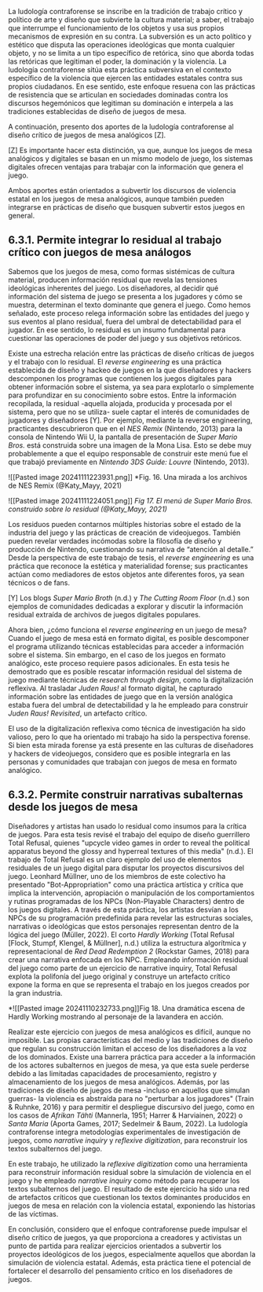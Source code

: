 La ludología contraforense se inscribe en la tradición de trabajo crítico y político de arte y diseño que subvierte la cultura material; a saber, el trabajo que interrumpe el funcionamiento de los objetos y usa sus propios mecanismos de expresión en su contra. La subversión es un acto político y estético que disputa las operaciones ideológicas que monta cualquier objeto, y no se limita a un tipo específico de retórica, sino que aborda todas las retóricas que legitiman el poder, la dominación y la violencia. La ludología contraforense sitúa esta práctica subversiva en el contexto específico de la violencia que ejercen las entidades estatales contra sus propios ciudadanos. En ese sentido, este enfoque resuena con las prácticas de resistencia que se articulan en sociedades dominadas contra los discursos hegemónicos que legitiman su dominación e interpela a las tradiciones establecidas de diseño de juegos de mesa.

A continuación, presento dos aportes de la ludología contraforense al diseño crítico de juegos de mesa analógicos [Z]. 

[Z] Es importante hacer esta distinción, ya que, aunque los juegos de mesa analógicos y digitales se basan en un mismo modelo de juego, los sistemas digitales ofrecen ventajas para trabajar con la información que genera el juego. 

Ambos aportes están orientados a subvertir los discursos de violencia estatal en los juegos de mesa analógicos, aunque también pueden integrarse en prácticas de diseño que busquen subvertir estos juegos en general.
## 6.3.1. Permite integrar lo residual al trabajo crítico con juegos de mesa análogos
Sabemos que los juegos de mesa, como formas sistémicas de cultura material, producen información residual que revela las tensiones ideológicas inherentes del juego. Los diseñadores, al decidir qué información del sistema de juego se presenta a los jugadores y cómo se muestra, determinan el texto dominante que genera el juego. Como hemos señalado, este proceso relega información sobre las entidades del juego y sus eventos al plano residual, fuera del umbral de detectabilidad para el jugador. En ese sentido, lo residual es un insumo fundamental para cuestionar las operaciones de poder del juego y sus objetivos retóricos.

Existe una estrecha relación entre las prácticas de diseño críticas de juegos y el trabajo con lo residual. El *reverse engineering* es una práctica establecida de diseño y hackeo de juegos en la que diseñadores y hackers descomponen los programas que contienen los juegos digitales para obtener información sobre el sistema, ya sea para explotarlo o simplemente para profundizar en su conocimiento sobre estos. Entre la información recopilada, la residual -aquella alojada, producida y procesada por el sistema, pero que no se utiliza- suele captar el interés de comunidades de jugadores y diseñadores [Y]. Por ejemplo, mediante la reverse engineering, practicantes descubrieron que en el *NES Remix* (Nintendo, 2013) para la consola de Nintendo Wii U, la pantalla de presentación de *Super Mario Bros.* está construida sobre una imagen de la Mona Lisa. Esto se debe muy probablemente a que el equipo responsable de construir este menú fue el que trabajó previamente en *Nintendo 3DS Guide: Louvre* (Nintendo, 2013).

![[Pasted image 20241111223931.png]]
*Fig. 16. Una mirada a los archivos de NES Remix (@Katy_Mayy, 2021)

![[Pasted image 20241111224051.png]]
*Fig 17. El menú de Super Mario Bros. construido sobre lo residual (@Katy_Mayy, 2021)*
  
Los residuos pueden contarnos múltiples historias sobre el estado de la industria del juego y las prácticas de creación de videojuegos. También pueden revelar verdades incómodas sobre la filosofía de diseño y producción de Nintendo, cuestionando su narrativa de “atención al detalle.” Desde la perspectiva de este trabajo de tesis, el _reverse engineering_ es una práctica que reconoce la estética y materialidad forense; sus practicantes actúan como mediadores de estos objetos ante diferentes foros, ya sean técnicos o de fans.

[Y] Los blogs _Super Mario Broth_ (n.d.) y _The Cutting Room Floor_ (n.d.) son ejemplos de comunidades dedicadas a explorar y discutir la información residual extraída de archivos de juegos digitales populares.

Ahora bien, ¿cómo funciona el _reverse engineering_ en un juego de mesa? Cuando el juego de mesa está en formato digital, es posible descomponer el programa utilizando técnicas establecidas para acceder a información sobre el sistema. Sin embargo, en el caso de los juegos en formato analógico, este proceso requiere pasos adicionales. En esta tesis he demostrado que es posible rescatar información residual del sistema de juego mediante técnicas de _research through design_, como la digitalización reflexiva. Al trasladar _Juden Raus!_ al formato digital, he capturado información sobre las entidades de juego que en la versión analógica estaba fuera del umbral de detectabilidad y la he empleado para construir _Juden Raus! Revisited_, un artefacto crítico.

El uso de la digitalización reflexiva como técnica de investigación ha sido valioso, pero lo que ha orientado mi trabajo ha sido la perspectiva forense. Si bien esta mirada forense ya está presente en las culturas de diseñadores y hackers de videojuegos, considero que es posible integrarla en las personas y comunidades que trabajan con juegos de mesa en formato analógico.
## 6.3.2. Permite construir narrativas subalternas desde los juegos de mesa
Diseñadores y artistas han usado lo residual como insumos para la crítica de juegos. Para esta tesis revisé el trabajo del equipo de diseño guerrillero Total Refusal, quienes "upcycle video games in order to reveal the political apparatus beyond the glossy and hyperreal textures of this media" (n.d.). El trabajo de Total Refusal es un claro ejemplo del uso de elementos residuales de un juego digital para disputar los proyectos discursivos del juego. Leonhard Müllner, uno de los miembros de este colectivo ha presentado "Bot-Appropriation" como una práctica artística y crítica que implica la intervención, apropiación o manipulación de los comportamientos y rutinas programadas de los NPCs (Non-Playable Characters) dentro de los juegos digitales. A través de esta práctica, los artistas desvían a los NPCs de su programación predefinida para revelar las estructuras sociales, narrativas o ideológicas que estos personajes representan dentro de la lógica del juego (Müller, 2022). El corto *Hardly Working* (Total Refusal [Flock, Stumpf, Klengel, & Müllner], n.d.) utiliza la estructura algorítmica y representacional de *Red Dead Redemption 2* (Rockstar Games, 2018) para crear una narrativa enfocada en los NPC. Empleando información residual del juego como parte de un ejercicio de narrative inquiry, Total Refusal explota la polifonía del juego original y construye un artefacto crítico expone la forma en que se representa el trabajo en los juegos creados por la gran industria. 

*![[Pasted image 20241110232733.png]]Fig 18. Una dramática escena de Hardly Working mostrando al personaje de la lavandera en acción.

Realizar este ejercicio con juegos de mesa analógicos es difícil, aunque no imposible. Las propias características del medio y las tradiciones de diseño que regulan su construcción limitan el acceso de los diseñadores a la voz de los dominados. Existe una barrera práctica para acceder a la información de los actores subalternos en juegos de mesa, ya que esta suele perderse debido a las limitadas capacidades de procesamiento, registro y almacenamiento de los juegos de mesa analógicos. Además, por las tradiciones de diseño de juegos de mesa -incluso en aquellos que simulan guerras- la violencia es abstraída para no "perturbar a los jugadores" (Train & Ruhnke, 2016) y para permitir el despliegue discursivo del juego, como en los casos de _Afrikan Tähti_ (Mannerla, 1951; Harrer & Harviainen, 2022) o _Santa Maria_ (Aporta Games, 2017; Sedelmeir & Baum, 2022). La ludología contraforense integra metodologías experimentales de investigación de juegos, como _narrative inquiry_ y _reflexive digitization_, para reconstruir los textos subalternos del juego.

En este trabajo, he utilizado la _reflexive digitization_ como una herramienta para reconstruir información residual sobre la simulación de violencia en el juego y he empleado _narrative inquiry_ como método para recuperar los textos subalternos del juego. El resultado de este ejercicio ha sido una red de artefactos críticos que cuestionan los textos dominantes producidos en juegos de mesa en relación con la violencia estatal, exponiendo las historias de las víctimas.

En conclusión, considero que el enfoque contraforense puede impulsar el diseño crítico de juegos, ya que proporciona a creadores y activistas un punto de partida para realizar ejercicios orientados a subvertir los proyectos ideológicos de los juegos, especialmente aquellos que abordan la simulación de violencia estatal. Además, esta práctica tiene el potencial de fortalecer el desarrollo del pensamiento crítico en los diseñadores de juegos.
